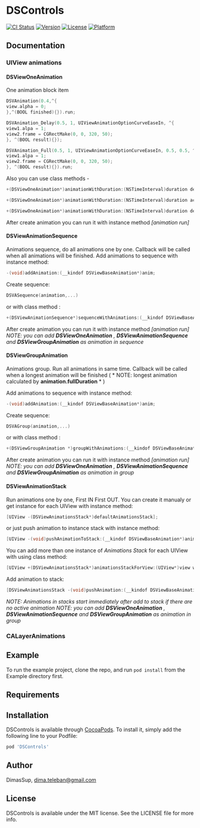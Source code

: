 # DSControls

[![CI Status](https://img.shields.io/travis/DimasSup/DSControls.svg?style=flat)](https://travis-ci.org/DimasSup/DSControls)
[![Version](https://img.shields.io/cocoapods/v/DSControls.svg?style=flat)](https://cocoapods.org/pods/DSControls)
[![License](https://img.shields.io/cocoapods/l/DSControls.svg?style=flat)](https://cocoapods.org/pods/DSControls)
[![Platform](https://img.shields.io/cocoapods/p/DSControls.svg?style=flat)](https://cocoapods.org/pods/DSControls)

## Documentation

### UIView animations
#### **DSViewOneAnimation** 
One animation block item

```objective-c DSVAnimation_Delay(duration,action,finish_block)
DSVAnimation(0.4,^{
view.alpha = 0;
},^(BOOL finished){}).run;
```
```objective-c DSVAnimation_Delay(duration,delay,options,action,finish_block)
DSVAnimation_Delay(0.5, 1, UIViewAnimationOptionCurveEaseIn, ^{
view1.alpa = 1;
view2.frame = CGRectMake(0, 0, 320, 50);
}, ^(BOOL result){});
```
```objective-c DSVAnimation_Full(duration, delay, options, damping, velocity, action, finish_block)
DSVAnimation_Full(0.5, 1, UIViewAnimationOptionCurveEaseIn, 0.5, 0.5, ^{
view1.alpa = 1;
view2.frame = CGRectMake(0, 0, 320, 50);
}, ^(BOOL result){}).run;
```
Also you can use class methods -
```objective-c
+(DSViewOneAnimation*)animationWithDuration:(NSTimeInterval)duration delay:(NSTimeInterval)delay animationOptions:(UIViewAnimationOptions)options actionBlock:(DSStartAnimationBlock)action finishBlock:(DSCompleteAnimationBlock)finishBlock;

+(DSViewOneAnimation*)animationWithDuration:(NSTimeInterval)duration actionBlock:(DSStartAnimationBlock)action finishBlock:(DSCompleteAnimationBlock)finishBlock;

+(DSViewOneAnimation*)animationWithDuration:(NSTimeInterval)duration delay:(float)delay animationOptions:(UIViewAnimationOptions)options springDamping:(float)damping springVelocity:(float)springVelocity actionBlock:(DSStartAnimationBlock)action finishBlock:(DSCompleteAnimationBlock)finishBlock;
```
After create animation you can run it with instance method _[animation run]_




#### **DSViewAnimationSequence**  
Animations sequence, do all animations one by one. Callback will be called when all animations will be finished.
Add animations to sequence with instance method:
```objective-c
-(void)addAnimation:(__kindof DSViewBaseAnimation*)anim;
```
Create sequence:
```objective-c
DSVASequence(animation,...)
```
or with class method :
```objective-c
+(DSViewAnimationSequence*)sequenceWithAnimations:(__kindof DSViewBaseAnimation*)animations,... NS_REQUIRES_NIL_TERMINATION;
```
After create animation you can run it with instance method _[animation run]_
*NOTE: you can add __DSViewOneAnimation__ , __DSViewAnimationSequence__ and __DSViewGroupAnimation__ as animation in sequence*


#### **DSViewGroupAnimation** 
Animations group. Run all animations in same time. Callback will be called when a longest animation will be finished ( * NOTE: longest animation calculated by __animation.fullDuration__ * )

Add animations to sequence with instance method:
```objective-c
-(void)addAnimation:(__kindof DSViewBaseAnimation*)anim;
```
Create sequence:
```objective-c
DSVAGroup(animation,...)
```
or with class method :
```objective-c
+(DSViewGroupAnimation *)groupWithAnimations:(__kindof DSViewBaseAnimation *)animations, ... NS_REQUIRES_NIL_TERMINATION;
```
After create animation you can run it with instance method _[animation run]_
*NOTE: you can add __DSViewOneAnimation__ , __DSViewAnimationSequence__ and __DSViewGroupAnimation__ as animation in group*

#### **DSViewAnimationStack** 
Run animations one by one, First IN First OUT.
You can create it manualy or get instance for each UIView with instance method:
```objective-c
[UIView -(DSViewAnimationsStack*)defaultAnimationsStack];
```
or just push animation to instance stack with instance method:
```objective-c
[UIView -(void)pushAnimationToStack:(__kindof DSViewBaseAnimation*)animation];
```
You can add more than one instance of _Animations Stack_ for each UIView with using class method:
```objective-c
[UIView +(DSViewAnimationsStack*)animationsStackForView:(UIView*)view withName:(NSString*)name];
```

Add animation to stack:
```objective-c
[DSViewAnimationsStack -(void)pushAnimation:(__kindof DSViewBaseAnimation*)animation];
```
*NOTE: Animations in stacks start immediately after add to stack if there are no active animation*
*NOTE: you can add __DSViewOneAnimation__ , __DSViewAnimationSequence__ and __DSViewGroupAnimation__ as animation in group*

### CALayerAnimations

## Example

To run the example project, clone the repo, and run `pod install` from the Example directory first.


## Requirements

## Installation

DSControls is available through [CocoaPods](https://cocoapods.org). To install
it, simply add the following line to your Podfile:

```ruby
pod 'DSControls'
```

## Author

DimasSup, dima.teleban@gmail.com

## License

DSControls is available under the MIT license. See the LICENSE file for more info.
